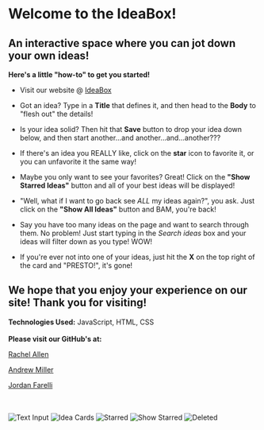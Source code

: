 # Welcome to the IdeaBox!

## An interactive space where you can jot down your own ideas!

**Here's a little "how-to" to get you started!**

* Visit our website @ [IdeaBox](https://jfarelli.github.io/ideabox/)

* Got an idea? Type in a **Title** that defines it, and then head to the **Body** to "flesh out" the details!

* Is your idea solid? Then hit that **Save** button to drop your idea down below, and then start another...and another...and...another???

* If there's an idea you REALLY like, click on the **star** icon to favorite it, or you can unfavorite it the same way!

* Maybe you only want to see your favorites? Great! Click on the **"Show Starred Ideas"** button and all of your best ideas will be displayed!

* "Well, what if I want to go back see *ALL* my ideas again?", you ask. Just click on the **"Show All Ideas"** button and BAM, you're back!

* Say you have too many ideas on the page and want to search through them. No problem! Just start typing in the *Search ideas* box and your ideas will filter down as you type! WOW!

* If you're ever not into one of your ideas, just hit the **X** on the top right of the card and "PRESTO!", it's gone!

## We hope that you enjoy your experience on our site! Thank you for visiting!


**Technologies Used:** JavaScript, HTML, CSS
<br>
<br>
**Please visit our GitHub's at:**

[Rachel Allen](https://github.com/Rallen13)

[Andrew Miller](https://github.com/andrewmiller45)

[Jordan Farelli](https://github.com/jfarelli)
<br>
<br>
<br>

![Text Input](https://user-images.githubusercontent.com/97558758/163501004-aef28c1c-150c-44d7-93ab-cfccba8562b4.png)
![Idea Cards](https://user-images.githubusercontent.com/97558758/163501017-52bcd642-b56a-45d1-ab01-442cdbe605c7.png)
![Starred](https://user-images.githubusercontent.com/97558758/163501021-e6d1838c-4fc0-4325-8213-a0fd2dab6cde.png)
![Show Starred](https://user-images.githubusercontent.com/97558758/163501024-ac96cee8-1272-471d-9dd5-5935f1016caa.png)
![Deleted](https://user-images.githubusercontent.com/97558758/163501033-24b7418c-7fe5-4f0d-8eed-7222d05d56bf.png)
